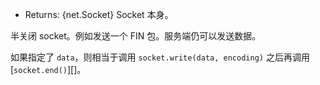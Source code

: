 <!-- YAML
added: v0.1.90
-->

* Returns: {net.Socket} Socket 本身。

半关闭 socket。例如发送一个 FIN 包。服务端仍可以发送数据。

如果指定了 `data`，则相当于调用 `socket.write(data, encoding)` 之后再调用 [`socket.end()`][]。

